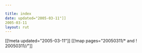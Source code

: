 ```yaml
---

title: index
date: updated="2005-03-11"]]
2005-03-11
layout: rut
---
```


[[!meta updated="2005-03-11"]]
[[!map pages="20050311/* and ! 20050311/*/*"]]
